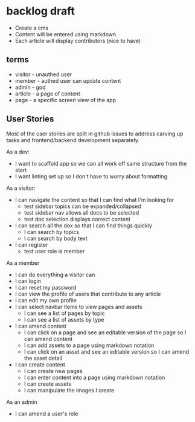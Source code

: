
# backlog draft

* Create a cms
* Content will be entered using markdown.
* Each article will display contributors (nice to have)

## terms

* visitor - unauthed user
* member  - authed user can update content
* admin   - god
* article - a page of content
* page    - a specific screen view of the app

## User Stories

Most of the user stories are split in github issues to address carving up tasks and frontend/backend development separately.

As a dev:

* I want to scaffold app so we can all work off same structure from the start
* I want linting set up so I don't have to worry about formatting

As a visitor:

* I can navigate the content so that I can find what I'm looking for
  * test sidebar topics can be expanded/collapsed
  * test sidebar nav allows all docs to be selected
  * test doc selection displays correct content
* I can search all the dox so that I can find things quickly
  * I can search by topics
  * I can search by body text
* I can register
  * test user role is member

As a member

* I can do everything a visitor can
* I can login
* I can reset my password
* I can view the profile of users that contribute to any article
* I can edit my own profile
* I can select navbar items to view pages and assets
  * I can see a list of pages by topic
  * I can see a list of assets by type
* I can amend content
  * I can click on a page and see an editable version of the page so I can amend content
  * I can add assets to a page using markdown notation
  * I can click on an asset and see an editable version so I can amend the asset detail
* I can create content
  * I can create new pages
  * I can enter content into a page using markdown notation
  * I can create assets
  * I can manipulate the images I create

As an admin

* I can amend a user's role
